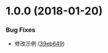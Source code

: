 <a name="1.0.0"></a>
# 1.0.0 (2018-01-20)


### Bug Fixes

* 修改示例 ([39eb649](https://github.com/tinper-bee/bee-loading-state/commit/39eb649))



